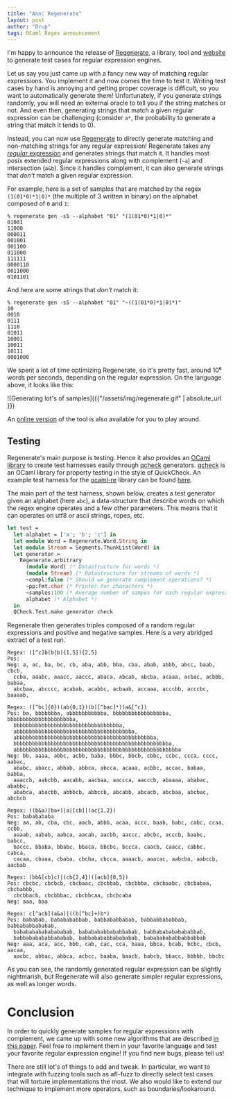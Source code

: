 ```yaml
---
title: "Ann: Regenerate"
layout: post
author: "Drup"
tags: OCaml Regex announcement
---
```


I'm happy to announce the release of [Regenerate][regenerate], 
a library, tool and [website][web] to generate test cases for regular expression engines.
<!--more-->

Let us say you just came up with a fancy new way of matching regular
expressions. You implement it and now comes the time to test it.
Writing test cases by hand is annoying and getting proper coverage is difficult,
so you want to automatically generate them!
Unfortunately, if you generate strings randomly, 
you will need an external oracle to tell you if the string
matches or not. And even then, generating strings that match a given
regular expression can be challenging (consider `a*`, the probability to generate
a string that match it tends to 0).

Instead, you can now use [Regenerate][regenerate] to directly generate matching
and non-matching strings for any regular expression!
Regenerate takes any [*regular* expression][regex] and 
generates strings that match it.
It handles most posix extended regular expressions along with
complement (`~a`) and intersection (`a&b`).
Since it handles complement, it can also generate strings that
*don't* match a given regular expression.

For example, here
is a set of samples that are matched by the regex `(1(01*0)*1|0)*`
(the multiple of 3 written in binary)
on the alphabet composed of `0` and `1`:

```
% regenerate gen -s5 --alphabet "01" "(1(01*0)*1|0)*"
01001
11000
000011
001001
001100
011000
111111
0000110
0011000
0101101
```

And here are some strings that *don't* match it:

```
% regenerate gen -s5 --alphabet "01" "~((1(01*0)*1|0)*)"
10
0010
0111
1110
01011
10001
10011
10111
0001000
```

We spent a lot of time optimizing Regenerate, so it's pretty fast, around 10⁶ words
per seconds, depending on the regular expression.
On the language above, it looks like this:

![Generating lot's of samples]({{"/assets/img/regenerate.gif" | absolute_url }})



An [online version][web] of the tool is also available for you to play around.

## Testing 

Regenerate's main purpose is testing. Hence it also provides an [OCaml library][lib] to create
test harnesses easily through [qcheck][] generators. 
[qcheck][] is an OCaml library for property testing in the style of QuickCheck. 
An example test harness for the [ocaml-re](https://github.com/ocaml/ocaml-re) library can be found [here](test/re/test_re.ml).

The main part of the test harness, shown below, creates a test generator
given an alphabet (here `abc`), a data-structure that describe words
on which the regex engine operates and a few other parameters.
This means that it can operates on utf8 or ascii strings, ropes, etc.

```ocaml
let test =
  let alphabet = ['a'; 'b'; 'c'] in
  let module Word = Regenerate.Word.String in
  let module Stream = Segments.ThunkList(Word) in
  let generator =
    Regenerate.arbitrary
      (module Word) (* Datastructure for words *)
      (module Stream) (* Datastructure for streams of words *)
      ~compl:false (* Should we generate complement operations? *)
      ~pp:Fmt.char (* Printer for characters *)
      ~samples:100 (* Average number of sampes for each regular expression *)
      alphabet (* Alphabet *)
  in
  QCheck.Test.make generator check
```

Regenerate then generates triples composed of a random regular expressions
and positive and negative samples.
Here is a *very* abridged extract of a test run.

```
Regex: ([^c]b(b|b){1,5}){2,5}
Pos: 
Neg: a, ac, ba, bc, cb, aba, abb, bba, cba, abab, abbb, abcc, baab, cbcb,
  ccba, aaabc, aaacc, aaccc, abaca, abcab, abcba, acaaa, acbac, acbbb, babaa,
  abcbaa, abcccc, acabab, acabbc, acbaab, accaaa, acccbb, acccbc, baaaab,

Regex: ([^bc]{0})(ab{0,1})(b|[^bac]*)(a&[^c])
Pos: ba, bbbbbbba, abbbbbbbbbbba, bbbbbbbbbbbbbbbbba, bbbbbbbbbbbbbbbbbbbbba,
  bbbbbbbbbbbbbbbbbbbbbbbbbbbbbbbbbba,
  abbbbbbbbbbbbbbbbbbbbbbbbbbbbbbbbbbbbba,
  abbbbbbbbbbbbbbbbbbbbbbbbbbbbbbbbbbbbbbbbbbbba,
  bbbbbbbbbbbbbbbbbbbbbbbbbbbbbbbbbbbbbbbbbbbbbbbbbba,
  abbbbbbbbbbbbbbbbbbbbbbbbbbbbbbbbbbbbbbbbbbbbbbbbbbbba
Neg: bb, aaaa, abbc, acbb, baba, bbbc, bbcb, cbbc, ccbc, ccca, cccc, aabac,
  ababc, abacc, abbab, abbca, abcca, acaaa, acbbc, accac, babaa, babba,
  aaaccb, aabcbb, aacabb, aacbaa, aaccca, aacccb, abaaaa, ababac, ababbc,
  ababca, abacbb, abbbcb, abbccb, abcabb, abcacb, abcbaa, abcbac, abcbcb

Regex: ((b&a)|ba+)|a|[cb]|(ac{1,2})
Pos: bababababa
Neg: aa, ab, cba, cbc, aacb, abbb, acaa, accc, baab, babc, cabc, ccaa, ccbb,
  aaaab, aabab, aabca, aacab, aacbb, aaccc, abcbc, acccb, baabc, babcc,
  baccc, bbaba, bbabc, bbaca, bbcbc, bccca, caacb, caacc, cabbc, cabca,
  cacaa, cbaaa, cbaba, cbcba, cbcca, aaaacb, aaacac, aabcba, aabccb, aacbab

Regex: (bb&[cb]c)|(cb{2,4})([acb]{0,5})
Pos: cbcbc, cbcbcb, cbcbaac, cbcbbab, cbcbbba, cbcbaabc, cbcbabaa, cbcbabbb,
  cbcbbacb, cbcbbbac, cbcbbcaa, cbcbcaba
Neg: aaa, baa

Regex: c[^acb](a&a)|((b[^bc]+)b*)
Pos: bababab, bababababbab, babbababbabab, babbabbababbab, babbababbababab,
  bababababababababab, bababababbababbabab, babbababababababbab,
  babbababababbababab, babbabababbabababab, babababababbabbabbab
Neg: aaa, aca, acc, bbb, cab, cac, cca, baaa, bbca, bcab, bcbc, cbcb, aacaa,
  aacbc, abbac, abbca, acbcc, baaba, baacb, babcb, bbacc, bbbbb, bbcbc
```

As you can see, the randomly generated regular expression can be slightly nightmarish, but Regenerate will also generate simpler regular expressions, as well
as longer words.

# Conclusion

In order to quickly generate samples for regular expressions with complement,
we came up with
some new algorithms that are described [in this paper][paper]. 
Feel free to implement
them in your favorite language and test your favorite regular expression engine!
If you find new bugs, please tell us!

There are still lot's of things to add and tweak. In particular, we want to
integrate with fuzzing tools such as afl-fuzz to directly select test cases
that will torture implementations the most. We also would like to extend 
our technique to implement more operators, such as boundaries/lookaround.

[regenerate]: https://github.com/Drup/regenerate
[web]: https://drup.github.io/regenerate/
[regex]: https://en.wikipedia.org/wiki/Regular_expression
[qcheck]: https://github.com/c-cube/qcheck/
[lib]: https://drup.github.io/regenerate/doc/dev/regenerate/Regenerate/index.html
[paper]: https://hal.archives-ouvertes.fr/hal-01788827
